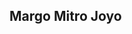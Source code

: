 ## Margo Mitro Joyo

<!--
The No. 1 Digital Education System Provider with the most complete learning solution in one application.
-->
